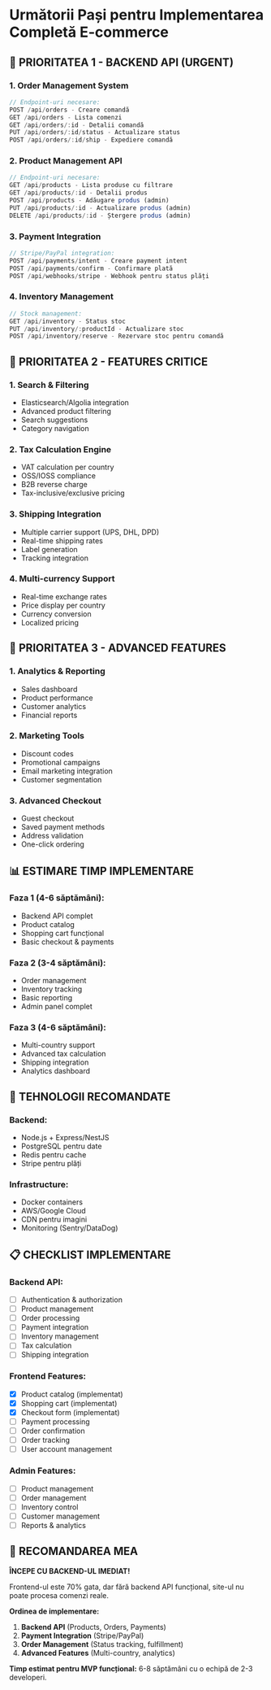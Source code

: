 # Următorii Pași pentru Implementarea Completă E-commerce

## 🎯 PRIORITATEA 1 - BACKEND API (URGENT)

### 1. Order Management System
```javascript
// Endpoint-uri necesare:
POST /api/orders - Creare comandă
GET /api/orders - Lista comenzi
GET /api/orders/:id - Detalii comandă
PUT /api/orders/:id/status - Actualizare status
POST /api/orders/:id/ship - Expediere comandă
```

### 2. Product Management API
```javascript
// Endpoint-uri necesare:
GET /api/products - Lista produse cu filtrare
GET /api/products/:id - Detalii produs
POST /api/products - Adăugare produs (admin)
PUT /api/products/:id - Actualizare produs (admin)
DELETE /api/products/:id - Ștergere produs (admin)
```

### 3. Payment Integration
```javascript
// Stripe/PayPal integration:
POST /api/payments/intent - Creare payment intent
POST /api/payments/confirm - Confirmare plată
POST /api/webhooks/stripe - Webhook pentru status plăți
```

### 4. Inventory Management
```javascript
// Stock management:
GET /api/inventory - Status stoc
PUT /api/inventory/:productId - Actualizare stoc
POST /api/inventory/reserve - Rezervare stoc pentru comandă
```

## 🎯 PRIORITATEA 2 - FEATURES CRITICE

### 1. Search & Filtering
- Elasticsearch/Algolia integration
- Advanced product filtering
- Search suggestions
- Category navigation

### 2. Tax Calculation Engine
- VAT calculation per country
- OSS/IOSS compliance
- B2B reverse charge
- Tax-inclusive/exclusive pricing

### 3. Shipping Integration
- Multiple carrier support (UPS, DHL, DPD)
- Real-time shipping rates
- Label generation
- Tracking integration

### 4. Multi-currency Support
- Real-time exchange rates
- Price display per country
- Currency conversion
- Localized pricing

## 🎯 PRIORITATEA 3 - ADVANCED FEATURES

### 1. Analytics & Reporting
- Sales dashboard
- Product performance
- Customer analytics
- Financial reports

### 2. Marketing Tools
- Discount codes
- Promotional campaigns
- Email marketing integration
- Customer segmentation

### 3. Advanced Checkout
- Guest checkout
- Saved payment methods
- Address validation
- One-click ordering

## 📊 ESTIMARE TIMP IMPLEMENTARE

### Faza 1 (4-6 săptămâni):
- Backend API complet
- Product catalog
- Shopping cart funcțional
- Basic checkout & payments

### Faza 2 (3-4 săptămâni):
- Order management
- Inventory tracking
- Basic reporting
- Admin panel complet

### Faza 3 (4-6 săptămâni):
- Multi-country support
- Advanced tax calculation
- Shipping integration
- Analytics dashboard

## 🔧 TEHNOLOGII RECOMANDATE

### Backend:
- Node.js + Express/NestJS
- PostgreSQL pentru date
- Redis pentru cache
- Stripe pentru plăți

### Infrastructure:
- Docker containers
- AWS/Google Cloud
- CDN pentru imagini
- Monitoring (Sentry/DataDog)

## 📋 CHECKLIST IMPLEMENTARE

### Backend API:
- [ ] Authentication & authorization
- [ ] Product management
- [ ] Order processing
- [ ] Payment integration
- [ ] Inventory management
- [ ] Tax calculation
- [ ] Shipping integration

### Frontend Features:
- [x] Product catalog (implementat)
- [x] Shopping cart (implementat)
- [x] Checkout form (implementat)
- [ ] Payment processing
- [ ] Order confirmation
- [ ] Order tracking
- [ ] User account management

### Admin Features:
- [ ] Product management
- [ ] Order management
- [ ] Inventory control
- [ ] Customer management
- [ ] Reports & analytics

## 🚀 RECOMANDAREA MEA

**ÎNCEPE CU BACKEND-UL IMEDIAT!**

Frontend-ul este 70% gata, dar fără backend API funcțional, site-ul nu poate procesa comenzi reale.

**Ordinea de implementare:**
1. **Backend API** (Products, Orders, Payments)
2. **Payment Integration** (Stripe/PayPal)
3. **Order Management** (Status tracking, fulfillment)
4. **Advanced Features** (Multi-country, analytics)

**Timp estimat pentru MVP funcțional:** 6-8 săptămâni cu o echipă de 2-3 developeri.
